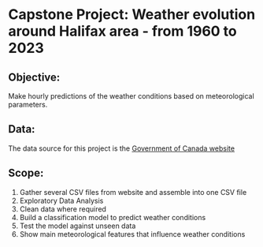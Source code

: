 # Capstone Project: Weather evolution around Halifax area - from 1960 to 2023
## Objective: 
Make hourly predictions of the weather conditions based on meteorological parameters.

## Data:
The data source for this project is the [Government of Canada website](https://climate.weather.gc.ca/historical_data/search_historic_data_stations_e.html?searchType=stnName&timeframe=1&txtStationName=Halifax&searchMethod=contains&optLimit=yearRange&StartYear=1840&EndYear=2023&Year=2023&Month=3&Day=21&selRowPerPage=25)

## Scope: 
 1) Gather several CSV files from website and assemble into one CSV file
 2) Exploratory Data Analysis 
 3) Clean data where required
 4) Build a classification model to predict weather conditions
 5) Test the model against unseen data
 6) Show main meteorological features that influence weather conditions

